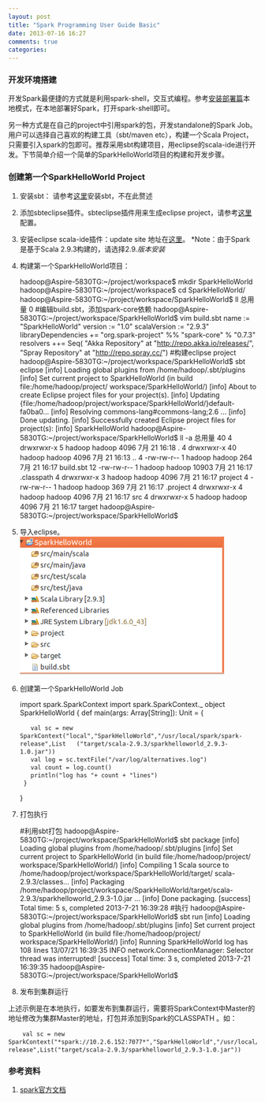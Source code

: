 ```yaml
---
layout: post
title: "Spark Programming User Guide Basic"
date: 2013-07-16 16:27
comments: true
categories: 
---
```


### 开发环境搭建

  开发Spark最便捷的方式就是利用spark-shell，交互式编程。参考[安装部署篇](http://localhost:4000/blog/2013/07/16/spark-deploy/)本地模式，在本地部署好Spark，打开spark-shell即可。
  
  另一种方式是在自己的project中引用spark的包，开发standalone的Spark Job。用户可以选择自己喜欢的构建工具（sbt/maven etc），构建一个Scala Project，只需要引入spark的包即可。推荐采用sbt构建项目，用eclipse的scala-ide进行开发。下节简单介绍一个简单的SparkHelloWorld项目的构建和开发步骤。

### 创建第一个SparkHelloWorld Project

  1. 安装sbt： 请参考[这里](http://www.scala-sbt.org/release/docs/Getting-Started/Setup.html)安装sbt，不在此赘述
  2. 添加sbteclipse插件。sbteclipse插件用来生成eclipse project，请参考[这里](https://github.com/typesafehub/sbteclipse)配置。
  3. 安装eclipse scala-ide插件：update site 地址在[这里](http://scala-ide.org/download/current.html)。    *Note：由于Spark是基于Scala 2.9.3构建的，请选择2.9.*版本安装*
  4. 构建第一个SparkHelloWorld项目：  

		hadoop@Aspire-5830TG:~/project/workspace$ mkdir SparkHelloWorld
		hadoop@Aspire-5830TG:~/project/workspace$ cd SparkHelloWorld/
		hadoop@Aspire-5830TG:~/project/workspace/SparkHelloWorld$ ll
		总用量 0
		#编辑build.sbt，添加spark-core依赖
		hadoop@Aspire-5830TG:~/project/workspace/SparkHelloWorld$ vim build.sbt
		name := "SparkHelloWorld"
		version := "1.0"
		scalaVersion := "2.9.3"
		libraryDependencies += "org.spark-project" %% "spark-core" % "0.7.3"
		resolvers ++= Seq(
		  "Akka Repository" at "http://repo.akka.io/releases/",
		  "Spray Repository" at "http://repo.spray.cc/")
		#构建eclipse project
		hadoop@Aspire-5830TG:~/project/workspace/SparkHelloWorld$ sbt eclipse
		[info] Loading global plugins from /home/hadoop/.sbt/plugins
		[info] Set current project to SparkHelloWorld (in build file:/home/hadoop/project/	workspace/SparkHelloWorld/)
		[info] About to create Eclipse project files for your project(s).
		[info] Updating {file:/home/hadoop/project/workspace/SparkHelloWorld/}default-fa0ba0...
		[info] Resolving commons-lang#commons-lang;2.6 ...
		[info] Done updating.
		[info] Successfully created Eclipse project files for project(s):
		[info] SparkHelloWorld
		hadoop@Aspire-5830TG:~/project/workspace/SparkHelloWorld$ ll -a
		总用量 40
		 4 drwxrwxr-x  5 hadoop hadoop  4096  7月 21 16:18 .
		 4 drwxrwxr-x 40 hadoop hadoop  4096  7月 21 16:13 ..
		 4 -rw-rw-r--  1 hadoop hadoop   264  7月 21 16:17 build.sbt
		12 -rw-rw-r--  1 hadoop hadoop 10903  7月 21 16:17 .classpath
		 4 drwxrwxr-x  3 hadoop hadoop  4096  7月 21 16:17 project
		 4 -rw-rw-r--  1 hadoop hadoop   369  7月 21 16:17 .project
		 4 drwxrwxr-x  4 hadoop hadoop  4096  7月 21 16:17 src
		 4 drwxrwxr-x  5 hadoop hadoop  4096  7月 21 16:17 target
		hadoop@Aspire-5830TG:~/project/workspace/SparkHelloWorld$ 
	
  4. 导入eclipse。  
  ![SparkHelloWorld eclipse project ](/images/sparkhelloworld_eclipse_project.png)
  5. 创建第一个SparkHelloWorld Job
	
		import spark.SparkContext
		import spark.SparkContext._
		object SparkHelloWorld {
	  	def main(args: Array[String]): Unit = {
	    
	    	val sc = new SparkContext("local","SparkHelloWorld","/usr/local/spark/spark-release",List	("target/scala-2.9.3/sparkhelloworld_2.9.3-1.0.jar"))
	    	val log = sc.textFile("/var/log/alternatives.log")
	    	val count = log.count()
		    println("log has "+ count + "lines")
		  }
		
		}
	
  6. 打包执行

		#利用sbt打包
		hadoop@Aspire-5830TG:~/project/workspace/SparkHelloWorld$ sbt package
		[info] Loading global plugins from /home/hadoop/.sbt/plugins
		[info] Set current project to SparkHelloWorld (in build file:/home/hadoop/project/	workspace/SparkHelloWorld/)
		[info] Compiling 1 Scala source to /home/hadoop/project/workspace/SparkHelloWorld/target/	scala-2.9.3/classes...
		[info] Packaging /home/hadoop/project/workspace/SparkHelloWorld/target/scala-2.9.3/sparkhelloworld_2.9.3-1.0.jar ...
		[info] Done packaging.
		[success] Total time: 5 s, completed 2013-7-21 16:39:28
		#执行
		hadoop@Aspire-5830TG:~/project/workspace/SparkHelloWorld$ sbt run
		[info] Loading global plugins from /home/hadoop/.sbt/plugins
		[info] Set current project to SparkHelloWorld (in build file:/home/hadoop/project/	workspace/SparkHelloWorld/)
		[info] Running SparkHelloWorld 
		log has 108 lines
		13/07/21 16:39:35 INFO network.ConnectionManager: Selector thread was interrupted!
		[success] Total time: 3 s, completed 2013-7-21 16:39:35
		hadoop@Aspire-5830TG:~/project/workspace/SparkHelloWorld$

  7. 发布到集群运行  

  上述示例是在本地执行，如要发布到集群运行，需要将SparkContext中Master的地址修改为集群Master的地址，打包并添加到Spark的CLASSPATH 。如：

		val sc = new SparkContext("*spark://10.2.6.152:7077*","SparkHelloWorld","/usr/local/spark/spark-release",List("target/scala-2.9.3/sparkhelloworld_2.9.3-1.0.jar"))


### 参考资料
  1. [spark官方文档](http://spark-project.org/docs/latest/quick-start.html)
